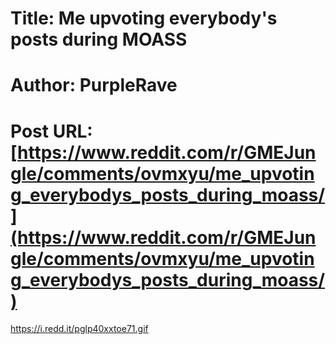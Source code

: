 # Title: Me upvoting everybody's posts during MOASS
# Author: PurpleRave
# Post URL: [https://www.reddit.com/r/GMEJungle/comments/ovmxyu/me_upvoting_everybodys_posts_during_moass/](https://www.reddit.com/r/GMEJungle/comments/ovmxyu/me_upvoting_everybodys_posts_during_moass/)


https://i.redd.it/pglp40xxtoe71.gif